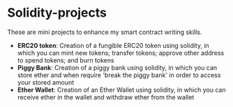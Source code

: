 # Solidity-projects
These are mini projects to enhance my smart contract writing skills.


<ul>
<li><b>ERC20 token</b>: Creation of a fungible ERC20 token using solidity, in which you can mint new tokens; transfer tokens; approve other address to spend tokens; and burn tokens</li>
<li><b>Piggy Bank</b>: Creation of a piggy bank using solidity, in which you can store ether and when require 'break the piggy bank' in order to access your stored amount</li>
<li><b>Ether Wallet</b>: Creation of an Ether Wallet using solidity, in which you can receive ether in the wallet and withdraw ether from the wallet</li>
</ul>
